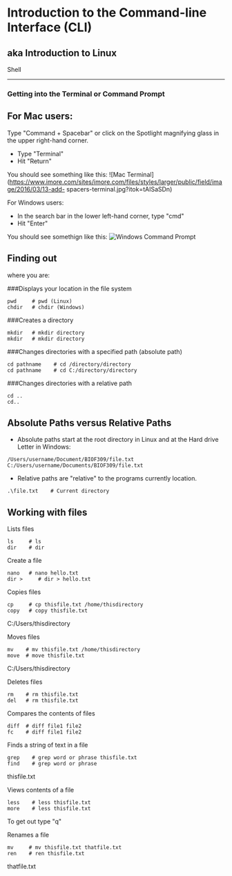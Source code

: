 # Introduction to the Command-line Interface (CLI)

## aka Introduction to Linux
Shell

---

### Getting into the Terminal or Command Prompt

For Mac users:
-
Type "Command + Spacebar" or click on the Spotlight magnifying glass in the
upper right-hand corner.
- Type "Terminal"
- Hit "Return"

You should see
something like this:
![Mac
Terminal](https://www.imore.com/sites/imore.com/files/styles/larger/public/field/image/2016/03/13-add-
spacers-terminal.jpg?itok=tAISaSDn)

For Windows users:
- In the search bar in
the lower left-hand corner, type "cmd"
- Hit "Enter"

You should see somethign
like this:
![Windows Command
Prompt](http://cdn.technorms.com/assets/1starterimage19.png)

## Finding out
where you are:

###Displays your location in the file system

```{.python .input}
pwd     # pwd (Linux)
chdir   # chdir (Windows)
```

###Creates a directory

```{.python .input}
mkdir   # mkdir directory
mkdir   # mkdir directory
```

###Changes directories with a specified path (absolute path)

```{.python .input}
cd pathname    # cd /directory/directory
cd pathname    # cd C:/directory/directory
```

###Changes directories with a relative path

```{.python .input}
cd ..
cd..
```

## Absolute Paths versus Relative Paths

* Absolute paths start at the root
directory in Linux and at the Hard drive Letter in Windows:

```{.python .input}
/Users/username/Document/BIOF309/file.txt
C:/Users/username/Documents/BIOF309/file.txt
```

* Relative paths are "relative" to the programs currently location.

```{.python .input}
.\file.txt    # Current directory
```

## Working with files

Lists files


    ls     # ls
    dir    # dir

Create a file


    nano   # nano hello.txt
    dir >     # dir > hello.txt

Copies files


    cp     # cp thisfile.txt /home/thisdirectory
    copy   # copy thisfile.txt
C:/Users/thisdirectory

Moves files


    mv    # mv thisfile.txt /home/thisdirectory
	move  # move thisfile.txt
C:/Users/thisdirectory

Deletes files


    rm    # rm thisfile.txt
	del   # rm thisfile.txt

Compares the contents of files


    diff  # diff file1 file2
	fc    # diff file1 file2

Finds a string of text in a file


    grep    # grep word or phrase thisfile.txt
	find    # grep word or phrase
thisfile.txt

Views contents of a file


    less    # less thisfile.txt
	more    # less thisfile.txt

To get out type "q"


Renames a file


    mv     # mv thisfile.txt thatfile.txt
	ren    # ren thisfile.txt
thatfile.txt
